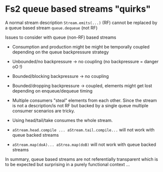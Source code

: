 # Fs2 queue based streams "quirks"


A normal stream description `Stream.emits(...)` (RF) cannot be replaced by a queue based stream `queue.dequeue` (not RF) 


Issues to consider with queue (non-RF) based streams
- Consumption and production might be might be temporally coupled depending on the queue backpressure strategy
 - Unbounded/no backpressure -> no coupling (no backpressure = danger oO !)  
 - Bounded/blocking backpressure -> no coupling 
 - Bounded/dropping backpressure -> coupled, elements might get lost depending on enqueue/dequeue timing
 

- Multiple consumers "steal" elements from each other. Since the stream is not a description/is not RF but backed by a single queue multiple consumer scenarios are tricky.
 - Using head/tail/take consumes the whole stream.
 - `aStream.head.compile ... aStream.tail.compile...` will not work with queue backed streams
 - `aStream.map(doA)... aStrea.map(doB)` will not work with queue backed streams
    

In summary, queue based streams are not referentially transparent which is to be expected but surprising in a purely functional context ...
